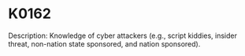 # K0162
Description: Knowledge of cyber attackers (e.g., script kiddies, insider threat, non-nation state sponsored, and nation sponsored).
